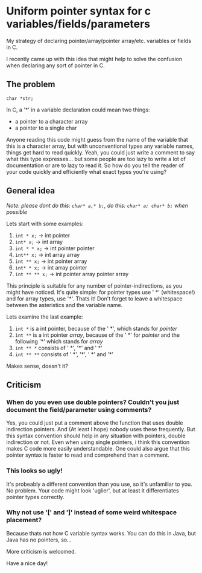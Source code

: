 # Uniform pointer syntax for c variables/fields/parameters

My strategy of declaring pointer/array/pointer array/etc. variables or fields in C.

I recently came up with this idea that might help to solve the confusion when declaring any sort of pointer in C.

## The problem

`char *str;`

In C, a '\*' in a variable declaration could mean two things: 
* a pointer to a character array
* a pointer to a single char

Anyone reading this code might guess from the name of the variable that this is a character array, but with unconventional types any variable names, things get hard to read quickly. Yeah, you could just write a comment to say what this type expresses... but some people are too lazy to write a lot of documentation or are to lazy to read it. So how do you tell the reader of your code quickly and efficiently what exact types you're using?

## General idea

*Note: please dont do this: `char* a,* b;`, do this: `char* a; char* b;` when possible*

Lets start with some examples:

1. `int * x;` -> int pointer
1. `int* x;` -> int array
1. `int * * x;` -> int pointer pointer
1. `int** x;` -> int array array
1. `int ** x;` -> int pointer array
1. `int* * x;` -> int array pointer
1. `int ** ** x;` -> int pointer array pointer array

This principle is suitable for any number of pointer-indirections, as you might have noticed. It's quite simple: for pointer types use ' \*' (whitespace!) and for array types, use '\*'. Thats it! Don't forget to leave a whitespace between the asteristics and the variable name.

Lets examine the last example:

1. `int *` is a int pointer, because of the ' \*', which stands for *pointer*
1. `int **` is a int pointer *array*, because of the ' \*' for *pointer* and the following '\*' which stands for *array*
1. `int ** *` consists of ' \*', '\*' and ' \*'
1. `int ** **` consists of ' \*', '\*', ' \*' and '\*'

Makes sense, doesn't it?

## Criticism
### When do you even use double pointers? Couldn't you just document the field/parameter using comments?

Yes, you could just put a comment above the function that uses double indirection pointers. And (At least I hope) nobody uses these frequently. But this syntax convention should help in any situation with pointers, double indirection or not. Even when using single pointers, i think this convention makes C code more easily understandable. One could also argue that this pointer syntax is faster to read and comprehend than a comment.

### This looks so ugly!

It's  probeably a different convention than you use, so it's unfamiliar to you. No problem. Your code might look 'uglier', but at least it differentiates pointer types correctly.

### Why not use '\[' and '\]' instead of some weird whitespace placement?

Because thats not how C variable syntax works. You can do this in Java, but Java has no pointers, so...

More criticism is welcomed.

Have a nice day!
